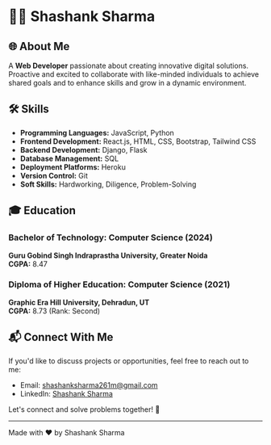 # 👨‍💻 Shashank Sharma

## 🌐 About Me
A **Web Developer** passionate about creating innovative digital solutions. Proactive and excited to collaborate with like-minded individuals to achieve shared goals and to enhance skills and grow in a dynamic environment.

## 🛠️ Skills
- **Programming Languages:** JavaScript, Python
- **Frontend Development:** React.js, HTML, CSS, Bootstrap, Tailwind CSS
- **Backend Development:** Django, Flask
- **Database Management:** SQL
- **Deployment Platforms:** Heroku
- **Version Control:** Git
- **Soft Skills:** Hardworking, Diligence, Problem-Solving

## 🎓 Education
### Bachelor of Technology: Computer Science (2024)
**Guru Gobind Singh Indraprastha University, Greater Noida**  
**CGPA:** 8.47

### Diploma of Higher Education: Computer Science (2021)
**Graphic Era Hill University, Dehradun, UT**  
**CGPA:** 8.73 (Rank: Second)

## 📬 Connect With Me
If you'd like to discuss projects or opportunities, feel free to reach out to me:
- Email: [shashanksharma261m@gmail.com](mailto:shashanksharma261m@gmail.com)
- LinkedIn: [Shashank Sharma](https://www.linkedin.com/in/shashanksharma)

Let's connect and solve problems together! 🚀

---
Made with ❤️ by Shashank Sharma

